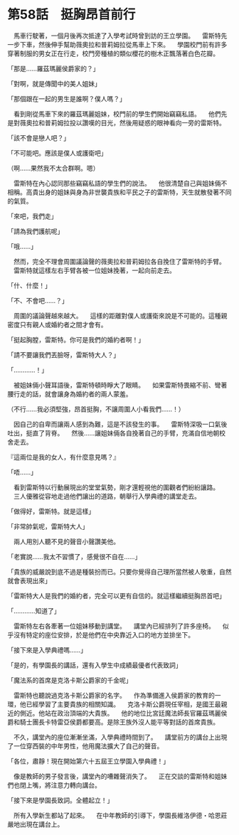 # 第58話　挺胸昂首前行

　馬車行駛著，一個月後再次抵達了入學考試時曾到訪的王立學園。
　雷斯特先一步下車，然後伸手幫助薇奧拉和普莉姆拉從馬車上下來。
　學園校門前有許多穿著制服的男女正在行走，校門旁種植的類似櫻花的樹木正飄落著白色花瓣。

「那是……羅茲瑪麗侯爵家的？」

「對啊，就是傳聞中的美人姐妹」

「那個跟在一起的男生是誰啊？僕人嗎？」

　看到剛從馬車下來的羅茲瑪麗姐妹，校門前的學生們開始竊竊私語。
　他們先是對薇奧拉和普莉姆拉投以讚嘆的目光，然後用疑惑的眼神看向一旁的雷斯特。

「該不會是戀人吧？」

「不可能吧。應該是僕人或護衛吧」

（啊……果然我不太合群啊。嗯）

　雷斯特在內心認同那些竊竊私語的學生們的說法。
　他很清楚自己與姐妹倆不相稱。高貴出身的姐妹與身為非世襲貴族和平民之子的雷斯特，天生就散發著不同的氣質。

「來吧，我們走」

「請為我們護航呢」

「哦……」

　然而，完全不理會周圍議論聲的薇奧拉和普莉姆拉各自挽住了雷斯特的手臂。
　雷斯特就這樣左右手臂各被一位姐妹挽著，一起向前走去。

「什、什麼！」

「不、不會吧……？」

　周圍的議論聲越來越大。
　這樣的距離對僕人或護衛來說是不可能的。這種親密度只有親人或婚約者之間才會有。

「挺起胸膛，雷斯特。你可是我們的婚約者啊！」

「請不要讓我們丟臉呀，雷斯特大人？」

「…………！」

　被姐妹倆小聲耳語後，雷斯特頓時睜大了眼睛。
　如果雷斯特畏縮不前、彎著腰行走的話，就會讓身為婚約者的兩人蒙羞。

（不行……我必須堅強，昂首挺胸，不讓周圍人小看我們……！）

　因自己的自卑而讓兩人感到為難，這是不該發生的事。
　雷斯特深吸一口氣後吐出，挺直了背脊。
　然後……讓姐妹倆各自挽著自己的手臂，充滿自信地朝校舍走去。

『這兩位是我的女人，有什麼意見嗎？』

「唔……」

　看到雷斯特以行動展現出的堂堂氣勢，剛才還輕視他的圍觀者們紛紛讓路。
　三人優雅從容地走過他們讓出的道路，朝舉行入學典禮的講堂走去。

「做得好，雷斯特。就是這樣」

「非常帥氣呢，雷斯特大人」

　兩人用別人聽不見的聲音小聲讚美他。

「老實說……我太不習慣了，感覺很不自在……」

「貴族的威嚴說到底不過是種裝扮而已。只要你覺得自己理所當然被人敬重，自然就會表現出來」

「雷斯特大人是我們的婚約者，完全可以更有自信的。就這樣繼續挺胸昂首吧」

「…………知道了」

　雷斯特左右各牽著一位姐妹移動到講堂。
　講堂內已經排列了許多座椅。
　似乎沒有特定的座位安排，於是他們在中央靠近入口的地方並排坐下。

「接下來是入學典禮嗎……」

「是的，有學園長的講話，還有入學生中成績最優者代表致詞」

「魔法系的首席是克洛卡斯公爵家的千金呢」

　雷斯特也聽說過克洛卡斯公爵家的名字。
　作為準備進入侯爵家的教育的一環，他已經學習了主要貴族的相關知識。
　克洛卡斯公爵現任宰相，是國王最親近的側近。他站在政治頂端的大貴族。
　他的地位比宮廷魔法師長官羅茲瑪麗侯爵和騎士團長卡特雷亞侯爵都要高。是除王族外沒人能平等對話的首席貴族。

　不久，講堂內的座位漸漸坐滿，入學典禮時間到了。
　講堂前方的講台上出現了一位穿西裝的中年男性，他用魔法擴大了自己的聲音。

「各位，肅靜！現在開始第六十五屆王立學園入學典禮！」

　像是教師的男子發言後，講堂內的嘈雜聲消失了。
　正在交談的雷斯特和姐妹們也閉上嘴，將注意力轉向講台。

「接下來是學園長致詞。全體起立！」

　所有入學新生都站了起來。
　在中年教師的引導下，學園長維洛伊德・哈恩莊嚴地出現在講台上。